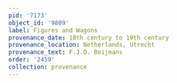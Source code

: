 ```yaml
---
pid: '7173'
object_id: '9809'
label: Figures and Wagons
provenance_date: 18th century to 19th century
provenance_location: Netherlands, Utrecht
provenance_text: F.J.O. Boijmans
order: '2459'
collection: provenance
---
```

